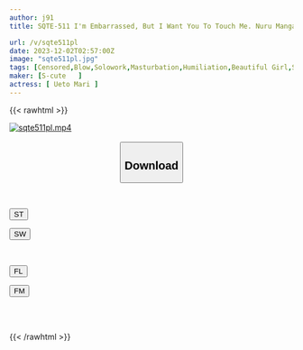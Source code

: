 ```yaml
---
author: j91
title: SQTE-511 I'm Embarrassed, But I Want You To Touch Me. Nuru Manga Of A Beautiful Woman With Little Experience Is Too Good! Mari Ueto

url: /v/sqte511pl
date: 2023-12-02T02:57:00Z
image: "sqte511pl.jpg"
tags: [Censored,Blow,Solowork,Masturbation,Humiliation,Beautiful Girl,Squirting	 ]
maker: [S-cute   ]
actress: [ Ueto Mari ]
---
```



{{< rawhtml >}}

<div class="video" data-videoid="0ZaAW8jy23cAXg">
    <a href="javascript:;">
        <img src="/v/sqte511pl/sqte511pl.jpg" width="WIDTH" height="HEIGHT" alt="sqte511pl.mp4" loading="lazy">
    </a>
</div>

<script type="text/javascript" src="https://j91.asia/asset/on-demand-st.js"></script>

<br>
  <link rel="stylesheet" href="https://j91.asia/asset/bs5.css">
  
  <center>
  <button class="btn btn-primary" type="button" data-bs-toggle="collapse" data-bs-target=".multi-collapse" aria-expanded="false" aria-controls="multiCollapseExample1 multiCollapseExample2"><h2>Download</h2></button></center>
</p>
<div class="row">
  <div class="col">
    <div class="collapse multi-collapse" id="multiCollapseExample1">
      <div class="card card-body">
	      	      <br>
<div class="buttons">  
<p><a href="https://streamtape.to/v/0ZaAW8jy23cAXg" target="_blank"><button class="btn-hover color-3"><i class="fa fa-download"></i> ST</button></a></p>
<p><a href="https://flaswish.com/i97v1jlnego9" target="_blank"><button class="btn-hover color-2"><i class="fa fa-download"></i> SW</button></a></p></div>
    </div>
  </div>
</div>
  <div class="col">
    <div class="collapse multi-collapse" id="multiCollapseExample2">
      <div class="card card-body">
	      <br>
<div class="buttons">
<p><a href="javascript:;" target="_blank"><button class="btn-hover color-9"><i class="fa fa-download"></i> FL</button></a></p>
<p><a href="javascript:;" target="_blank"><button class="btn-hover color-8"><i class="fa fa-download"></i> FM</button></a></p></div>
<br><br>
      </div>
    </div>
  </div>
</div>

{{< /rawhtml >}}